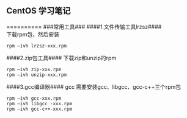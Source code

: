 ## CentOS 学习笔记 ##
==========
###常用工具###
####1.文件传输工具lrzsz####  
下载rpm包，然后安装    

	rpm –ivh lrzsz-xxx.rpm

####2.zip包工具####
下载zip和unzip的rpm

	rpm –ivh zip-xxx.rpm
	rpm –ivh unzip-xxx.rpm

####3.gcc编译器####
gcc 需要安装gcc、libgcc、gcc-c++三个rpm包

	rpm –ivh gcc-xxx.rpm
	rpm –ivh libgcc -xxx.rpm
	rpm –ivh gcc-c++-xxx.rpm